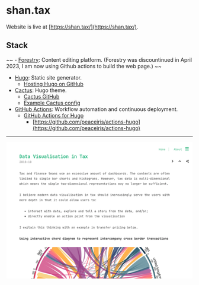 # shan.tax

Website is live at [https://shan.tax/](https://shan.tax/).

## Stack

~~ - [Forestry](https://forestry.io/): Content editing platform. (Forestry was discountinued in April 2023, I am now using Github actions to build the web page.) ~~
- [Hugo](https://gohugo.io/): Static site generator.
  - [Hosting Hugo on GitHub](https://gohugo.io/hosting-and-deployment/hosting-on-github/)
- [Cactus](https://themes.gohugo.io/hugo-theme-cactus/): Hugo theme.
  - [Cactus GitHub](https://github.com/monkeyWzr/hugo-theme-cactus)
  - [Example Cactus config](https://github.com/monkeyWzr/hugo-theme-cactus/blob/master/exampleSite/config.toml)
- [GitHub Actions](https://docs.github.com/en/free-pro-team@latest/actions/quickstart): Workflow automation and continuous deployment.
  - [GitHub Actions for Hugo](https://github.com/marketplace/actions/hugo-setup)
    - [https://github.com/peaceiris/actions-hugo](https://github.com/peaceiris/actions-hugo)

---

![Website screenshot](static/uploads/shan-tax-screenshot.png)
